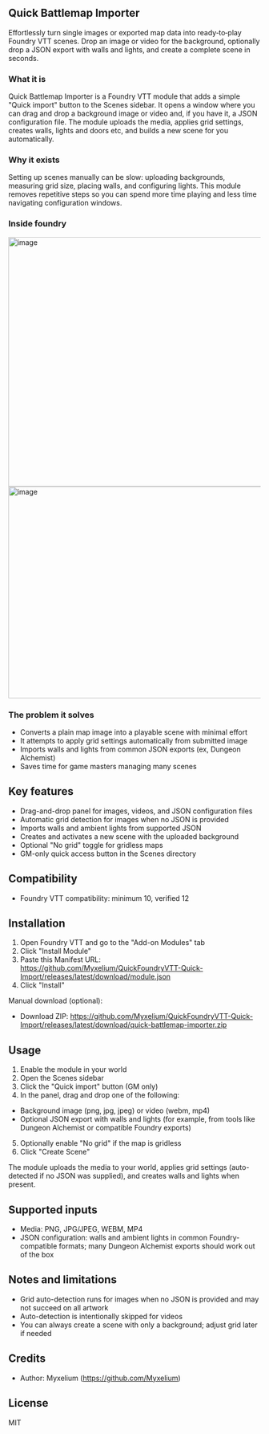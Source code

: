 ## Quick Battlemap Importer

Effortlessly turn single images or exported map data into ready‑to‑play Foundry VTT scenes. Drop an image or video for the background, optionally drop a JSON export with walls and lights, and create a complete scene in seconds.

### What it is

Quick Battlemap Importer is a Foundry VTT module that adds a simple "Quick import" button to the Scenes sidebar. It opens a window where you can drag and drop a background image or video and, if you have it, a JSON configuration file. The module uploads the media, applies grid settings, creates walls, lights and doors etc, and builds a new scene for you automatically.

### Why it exists

Setting up scenes manually can be slow: uploading backgrounds, measuring grid size, placing walls, and configuring lights. This module removes repetitive steps so you can spend more time playing and less time navigating configuration windows.


### Inside foundry
<img width="629" height="497" alt="image" src="https://github.com/user-attachments/assets/a848543f-7a96-439a-8897-4971cf8a4cb5" />
<img width="538" height="422" alt="image" src="https://github.com/user-attachments/assets/d7672c2e-d241-4ced-8f6f-b5479e522287" />



### The problem it solves

- Converts a plain map image into a playable scene with minimal effort
- It attempts to apply grid settings automatically from submitted image
- Imports walls and lights from common JSON exports (ex, Dungeon Alchemist)
- Saves time for game masters managing many scenes

## Key features

- Drag-and-drop panel for images, videos, and JSON configuration files
- Automatic grid detection for images when no JSON is provided
- Imports walls and ambient lights from supported JSON
- Creates and activates a new scene with the uploaded background
- Optional "No grid" toggle for gridless maps
- GM-only quick access button in the Scenes directory

## Compatibility

- Foundry VTT compatibility: minimum 10, verified 12

## Installation

1. Open Foundry VTT and go to the "Add-on Modules" tab
2. Click "Install Module"
3. Paste this Manifest URL:
  https://github.com/Myxelium/QuickFoundryVTT-Quick-Import/releases/latest/download/module.json
4. Click "Install"

Manual download (optional):

- Download ZIP: https://github.com/Myxelium/QuickFoundryVTT-Quick-Import/releases/latest/download/quick-battlemap-importer.zip

## Usage

1. Enable the module in your world
2. Open the Scenes sidebar
3. Click the "Quick import" button (GM only)
4. In the panel, drag and drop one of the following:
  - Background image (png, jpg, jpeg) or video (webm, mp4)
  - Optional JSON export with walls and lights (for example, from tools like Dungeon Alchemist or compatible Foundry exports)
5. Optionally enable "No grid" if the map is gridless
6. Click "Create Scene"

The module uploads the media to your world, applies grid settings (auto-detected if no JSON was supplied), and creates walls and lights when present.

## Supported inputs

- Media: PNG, JPG/JPEG, WEBM, MP4
- JSON configuration: walls and ambient lights in common Foundry-compatible formats; many Dungeon Alchemist exports should work out of the box

## Notes and limitations

- Grid auto-detection runs for images when no JSON is provided and may not succeed on all artwork
- Auto-detection is intentionally skipped for videos
- You can always create a scene with only a background; adjust grid later if needed

## Credits

- Author: Myxelium (https://github.com/Myxelium)

## License

MIT
